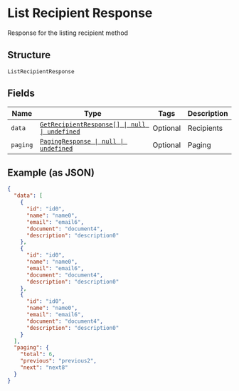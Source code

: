 
# List Recipient Response

Response for the listing recipient method

## Structure

`ListRecipientResponse`

## Fields

| Name | Type | Tags | Description |
|  --- | --- | --- | --- |
| `data` | [`GetRecipientResponse[] \| null \| undefined`](../../doc/models/get-recipient-response.md) | Optional | Recipients |
| `paging` | [`PagingResponse \| null \| undefined`](../../doc/models/paging-response.md) | Optional | Paging |

## Example (as JSON)

```json
{
  "data": [
    {
      "id": "id0",
      "name": "name0",
      "email": "email6",
      "document": "document4",
      "description": "description0"
    },
    {
      "id": "id0",
      "name": "name0",
      "email": "email6",
      "document": "document4",
      "description": "description0"
    },
    {
      "id": "id0",
      "name": "name0",
      "email": "email6",
      "document": "document4",
      "description": "description0"
    }
  ],
  "paging": {
    "total": 6,
    "previous": "previous2",
    "next": "next8"
  }
}
```

